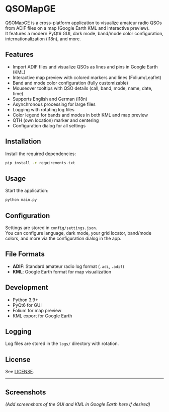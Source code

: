 # QSOMapGE

QSOMapGE is a cross-platform application to visualize amateur radio QSOs from ADIF files on a map (Google Earth KML and interactive preview).  
It features a modern PyQt6 GUI, dark mode, band/mode color configuration, internationalization (i18n), and more.

## Features

- Import ADIF files and visualize QSOs as lines and pins in Google Earth (KML)
- Interactive map preview with colored markers and lines (Folium/Leaflet)
- Band and mode color configuration (fully customizable)
- Mouseover tooltips with QSO details (call, band, mode, name, date, time)
- Supports English and German (i18n)
- Asynchronous processing for large files
- Logging with rotating log files
- Color legend for bands and modes in both KML and map preview
- QTH (own location) marker and centering
- Configuration dialog for all settings

## Installation

Install the required dependencies:

```bash
pip install -r requirements.txt
```

## Usage

Start the application:

```bash
python main.py
```

## Configuration

Settings are stored in `config/settings.json`.  
You can configure language, dark mode, your grid locator, band/mode colors, and more via the configuration dialog in the app.

## File Formats

- **ADIF**: Standard amateur radio log format (`.adi`, `.adif`)
- **KML**: Google Earth format for map visualization

## Development

- Python 3.9+
- PyQt6 for GUI
- Folium for map preview
- KML export for Google Earth

## Logging

Log files are stored in the `logs/` directory with rotation.

## License

See [LICENSE](LICENSE).

---

## Screenshots

*(Add screenshots of the GUI and KML in Google Earth here if desired)*